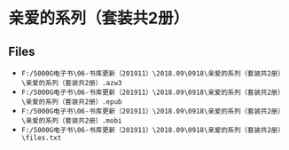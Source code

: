 # 亲爱的系列（套装共2册）

## Files

- `F:/5000G电子书\06-书库更新（201911）\2018.09\0918\亲爱的系列（套装共2册）\亲爱的系列（套装共2册）.azw3`
- `F:/5000G电子书\06-书库更新（201911）\2018.09\0918\亲爱的系列（套装共2册）\亲爱的系列（套装共2册）.epub`
- `F:/5000G电子书\06-书库更新（201911）\2018.09\0918\亲爱的系列（套装共2册）\亲爱的系列（套装共2册）.mobi`
- `F:/5000G电子书\06-书库更新（201911）\2018.09\0918\亲爱的系列（套装共2册）\files.txt`
